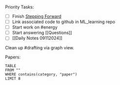 Priority Tasks:
- [ ] Finish [Stepping Forward](https://docs.google.com/document/d/1XA0Yz3QsmzvsasLehr2GcoZuc5e8lITEUxx00-FyNQA/edit?usp=drive_link)
- [ ] Link associated code to github in ML_learning repo
- [ ] Start work on #energy 
- [ ] Start answering [[Questions]]
- [ ] [[Daily Notes 09112024]]

Clean up #drafting via graph view.

Papers:
```dataview
TABLE
FROM ""
WHERE contains(category, "paper")
LIMIT 8
```